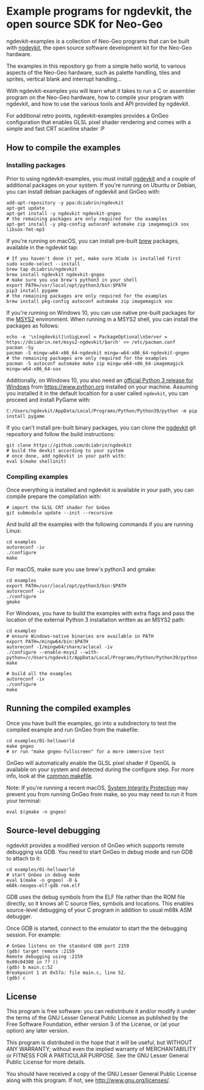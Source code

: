 # Example programs for ngdevkit, the open source SDK for Neo-Geo


ngdevkit-examples is a collection of Neo-Geo programs that can be
built with [ngdevkit](ngdevkit), the open source software development
kit for the Neo-Geo hardware.

The examples in this repository go from a simple hello world, to
various aspects of the Neo-Geo hardware, such as palette handling,
tiles and sprites, vertical blank and interrupt handling...

With ngdevkit-examples you will learn what it takes to run a C or
assembler program on the Neo-Geo hardware, how to compile your
program with ngdevkit, and how to use the various tools and API
provided by ngdevkit.

For additional retro points, ngdevkit-examples provides a
GnGeo configuration that enables GLSL pixel shader rendering and
comes with a simple and fast CRT scanline shader :P


## How to compile the examples

### Installing packages

Prior to using ngdevkit-examples, you must install
[ngdevkit](ngdevkit) and a couple of additional packages on your
system. If you're running on Ubuntu or Debian, you can install debian
packages of ngdevkit and GnGeo with:

    add-apt-repository -y ppa:dciabrin/ngdevkit
    apt-get update
    apt-get install -y ngdevkit ngdevkit-gngeo
    # the remaining packages are only required for the examples
    apt-get install -y pkg-config autoconf automake zip imagemagick sox libsox-fmt-mp3

If you're running on macOS, you can install pre-built [brew][brew]
packages, available in the ngdevkit tap:

    # If you haven't done it yet, make sure XCode is installed first
    sudo xcode-select --install
    brew tap dciabrin/ngdevkit
    brew install ngdevkit ngdevkit-gngeo
    # make sure you use brew's python3 in your shell
    export PATH=/usr/local/opt/python3/bin:$PATH
    pip3 install pygame
    # the remaining packages are only required for the examples
    brew install pkg-config autoconf automake zip imagemagick sox

If you're running on Windows 10, you can use native pre-built packages
for the [MSYS2][msys2] environment. When running in a MSYS2 shell, you
can install the packages as follows:

    echo -e '\n[ngdevkit]\nSigLevel = PackageOptional\nServer = https://dciabrin.net/msys2-ngdevkit/$arch' >> /etc/pacman.conf
    pacman -Sy
    pacman -S mingw-w64-x86_64-ngdevkit mingw-w64-x86_64-ngdevkit-gngeo
    # the remaining packages are only required for the examples
    pacman -S autoconf automake make zip mingw-w64-x86_64-imagemagick mingw-w64-x86_64-sox

Additionally, on Windows 10, you also need an [official Python 3
release for Windows][pywin] from https://www.python.org installed on
your machine. Assuming you installed it in the default localtion for a
user called `ngdevkit`, you can proceed and install PyGame with:

    C:/Users/ngdevkit/AppData/Local/Programs/Python/Python39/python -m pip install pygame


If you can't install pre-built binary packages, you can clone the
[ngdevkit](ngdevkit) git repository and follow the build instructions:

    git clone https://github.com/dciabrin/ngdevkit
    # build the devkit according to your system
    # once done, add ngdevkit in your path with:
    eval $(make shellinit)


### Compiling examples

Once everything is installed and ngdevkit is available in your
path, you can compile prepare the compilation with:

    # import the GLSL CRT shader for GnGeo
    git submodule update --init --recursive

And build all the examples with the following commands if you are running
Linux:

    cd examples
    autoreconf -iv
    ./configure
    make

For macOS, make sure you use brew's python3 and gmake:

    cd examples
    export PATH=/usr/local/opt/python3/bin:$PATH
    autoreconf -iv
    ./configure
    gmake

For Windows, you have to build the examples with extra flags and
pass the location of the external Python 3 installation written
as an MSYS2 path:

    cd examples
    # ensure Windows-native binaries are available in PATH
    export PATH=/mingw64/bin:$PATH
    autoreconf -I/mingw64/share/aclocal -iv
    ./configure --enable-msys2 --with-python=/c/Users/ngdevkit/AppData/Local/Programs/Python/Python39/python
    make

    # build all the examples
    autoreconf -iv
    ./configure
    make


## Running the compiled examples

Once you have built the examples, go into a subdirectory to
test the compiled example and run GnGeo from the makefile:

    cd examples/01-helloworld
    make gngeo
    # or run "make gngeo-fullscreen" for a more immersive test

GnGeo will automatically enable the GLSL pixel shader if OpenGL
is available on your system and detected during the configure
step. For more info, look at the [common makefile](Makefile.common).

Note: If you're running a recent macOS, [System Integrity Protection][sip]
may prevent you from running GnGeo from make, so you may need to run
it from your terminal:

    eval $(gmake -n gngeo)


## Source-level debugging

ngdevkit provides a modified version of GnGeo which supports remote
debugging via GDB. You need to start GnGeo in debug mode and run
GDB to attach to it:

    cd examples/01-helloworld
    # start GnGeo in debug mode
    eval $(make -n gngeo) -D &
    m68k-neogeo-elf-gdb rom.elf

GDB uses the debug symbols from the ELF file rather than the ROM file
directly, so it knows all C source files, symbols and locations. This
enables source-level debugging of your C program in addition to usual
m68k ASM debugger.

Once GDB is started, connect to the emulator to start the the
debugging session. For example:

    # GnGeo listens on the standard GDB port 2159
    (gdb) target remote :2159
    Remote debugging using :2159
    0x00c04300 in ?? ()
    (gdb) b main.c:52
    Breakpoint 1 at 0x57a: file main.c, line 52.
    (gdb) c


## License

This program is free software: you can redistribute it and/or modify
it under the terms of the GNU Lesser General Public License as
published by the Free Software Foundation, either version 3 of the
License, or (at your option) any later version.

This program is distributed in the hope that it will be useful, but
WITHOUT ANY WARRANTY; without even the implied warranty of
MERCHANTABILITY or FITNESS FOR A PARTICULAR PURPOSE. See the GNU
Lesser General Public License for more details.

You should have received a copy of the GNU Lesser General Public
License along with this program. If not, see
<http://www.gnu.org/licenses/>.


[ngdevkit]: https://github.com/dciabrin/ngdevkit
[brew]: https://brew.sh
[sip]: https://support.apple.com/en-us/HT204899
[msys2]: https://www.msys2.org
[pywin]: https://www.python.org/downloads/windows
